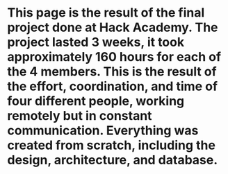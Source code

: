 # This page is the result of the final project done at Hack Academy. The project lasted 3 weeks, it took approximately 160 hours for each of the 4 members. This is the result of the effort, coordination, and time of four different people, working remotely but in constant communication. Everything was created from scratch, including the design, architecture, and database.
